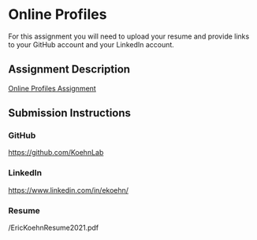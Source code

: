 # Online Profiles
For this assignment you will need to upload your resume and provide links to your GitHub account and your LinkedIn account.

## Assignment Description
[Online Profiles Assignment](https://education.launchcode.org/liftoff/modules/assignments/online-profiles)

## Submission Instructions
 
### GitHub
https://github.com/KoehnLab
 
### LinkedIn
https://www.linkedin.com/in/ekoehn/

### Resume
/EricKoehnResume2021.pdf


[comment]: <> (You will need to upload a .PDF of your resume to this repo, or connect with your mentor on an alternate way of submitting your resume.)

[comment]: <> (> *Your GitHub repository is public* if you do not want to upload your resume to a public facing repository, talk with your mentor about an alternate way to submit this assignment.)
